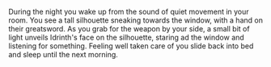 During the night you wake up from the sound of quiet movement in your room. You see a tall silhouette sneaking towards the window, with a hand on their greatsword. As you grab for the weapon by your side, a small bit of light unveils Idrinth's face on the silhouette, staring ad the window and listening for something. Feeling well taken care of you slide back into bed and sleep until the next morning.
